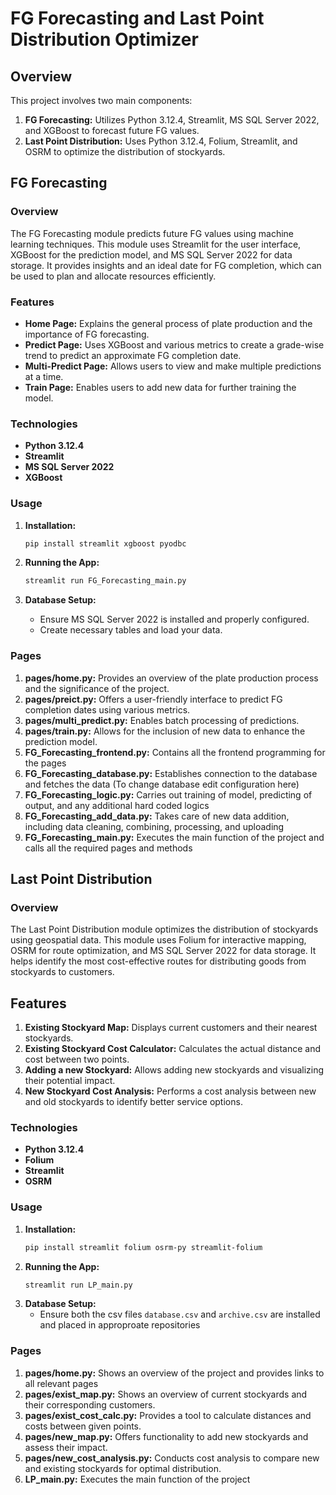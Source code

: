 # FG Forecasting and Last Point Distribution Optimizer

## Overview

This project involves two main components:
1. **FG Forecasting:** Utilizes Python 3.12.4, Streamlit, MS SQL Server 2022, and XGBoost to forecast future FG values.
2. **Last Point Distribution:** Uses Python 3.12.4, Folium, Streamlit, and OSRM to optimize the distribution of stockyards.

## FG Forecasting

### Overview

The FG Forecasting module predicts future FG values using machine learning techniques. This module uses Streamlit for the user interface, XGBoost for the prediction model, and MS SQL Server 2022 for data storage. It provides insights and an ideal date for FG completion, which can be used to plan and allocate resources efficiently.

### Features

- **Home Page:** Explains the general process of plate production and the importance of FG forecasting.
- **Predict Page:** Uses XGBoost and various metrics to create a grade-wise trend to predict an approximate FG completion date.
- **Multi-Predict Page:** Allows users to view and make multiple predictions at a time.
- **Train Page:** Enables users to add new data for further training the model.

### Technologies

- **Python 3.12.4**
- **Streamlit**
- **MS SQL Server 2022**
- **XGBoost**

### Usage

1. **Installation:**
   ```bash
   pip install streamlit xgboost pyodbc
   ```
2. **Running the App:**

   ```bash
   streamlit run FG_Forecasting_main.py
   ```
3. **Database Setup:**

   - Ensure MS SQL Server 2022 is installed and properly configured.
   - Create necessary tables and load your data.

### Pages
1. **pages/home.py:** Provides an overview of the plate production process and the significance of the project.
2. **pages/preict.py:** Offers a user-friendly interface to predict FG completion dates using various metrics.
3. **pages/multi_predict.py:** Enables batch processing of predictions.
4. **pages/train.py:** Allows for the inclusion of new data to enhance the prediction model.
5. **FG_Forecasting_frontend.py:** Contains all the frontend programming for the pages
6. **FG_Forecasting_database.py:** Establishes connection to the database and fetches the data (To change database edit configuration here)
7. **FG_Forecasting_logic.py:** Carries out training of model, predicting of output, and any additional hard coded logics
8. **FG_Forecasting_add_data.py:** Takes care of new data addition, including data cleaning, combining, processing, and uploading
9. **FG_Forecasting_main.py:** Executes the main function of the project and calls all the required pages and methods

## Last Point Distribution
### Overview
The Last Point Distribution module optimizes the distribution of stockyards using geospatial data. This module uses Folium for interactive mapping, OSRM for route optimization, and MS SQL Server 2022 for data storage. It helps identify the most cost-effective routes for distributing goods from stockyards to customers.

## Features
1. **Existing Stockyard Map:** Displays current customers and their nearest stockyards.
2. **Existing Stockyard Cost Calculator:** Calculates the actual distance and cost between two points.
3. **Adding a new Stockyard:** Allows adding new stockyards and visualizing their potential impact.
4. **New Stockyard Cost Analysis:** Performs a cost analysis between new and old stockyards to identify better service options.

### Technologies
   - **Python 3.12.4**
   - **Folium**
   - **Streamlit**
   - **OSRM**

### Usage
1. **Installation:**
   ```bash
   pip install streamlit folium osrm-py streamlit-folium
   ```
2. **Running the App:**
   ```bash
   streamlit run LP_main.py
   ```
3. **Database Setup:**
   - Ensure both the csv files ```database.csv``` and ```archive.csv``` are installed and placed in approproate repositories

### Pages
1. **pages/home.py:** Shows an overview of the project and provides links to all relevant pages
2. **pages/exist_map.py:** Shows an overview of current stockyards and their corresponding customers.
3. **pages/exist_cost_calc.py:** Provides a tool to calculate distances and costs between given points.
4. **pages/new_map.py:** Offers functionality to add new stockyards and assess their impact.
5. **pages/new_cost_analysis.py:** Conducts cost analysis to compare new and existing stockyards for optimal distribution.
6. **LP_main.py:** Executes the main function of the project
